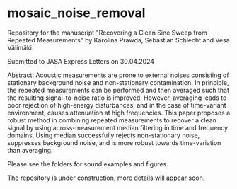 # mosaic_noise_removal
Repository for the manuscript "Recovering a Clean Sine Sweep from Repeated Measurements" by Karolina Prawda, Sebastian Schlecht and Vesa Välimäki. 

Submitted to JASA Express Letters on 30.04.2024

Abstract:
Acoustic measurements are prone to external noises consisting of stationary background noise and non-stationary contamination. In principle, the repeated measurements can be performed and then averaged such that the resulting signal-to-noise ratio is improved. However, averaging leads to poor rejection of high-energy disturbances, and in the case of time-variant environment, causes attenuation at high frequencies. This paper proposes a robust method in combining repeated measurements to recover a clean signal by using across-measurement median filtering in time and frequency domains. Using median successfully rejects non-stationary noise, suppresses background noise, and is more robust towards time-variation than averaging.


Please see the folders for sound examples and figures.

The repository is under construction, more details will appear soon. 
